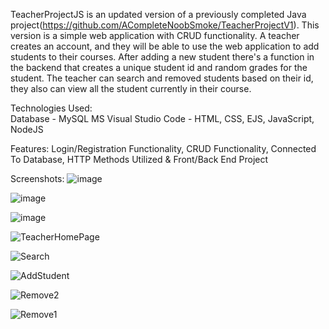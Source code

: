 TeacherProjectJS is an updated version of a previously completed Java project(https://github.com/ACompleteNoobSmoke/TeacherProjectV1). This version is a simple web application with CRUD functionality. A teacher creates an account, and they will be able to use the web application to add students to their courses. After adding a new student there's a function in the backend that creates a unique student id and random grades for the student. The teacher can search and removed students based on their id, they also can view all the student currently in their course.


Technologies Used:  
Database - MySQL
MS Visual Studio Code - HTML, CSS, EJS, JavaScript, NodeJS

Features: 
Login/Registration Functionality,
CRUD Functionality,
Connected To Database,
HTTP Methods Utilized & 
Front/Back End Project

Screenshots: 
![image](https://user-images.githubusercontent.com/37892736/133830597-a7f1e834-bb2a-4f72-b53f-bd3199048890.png)

![image](https://user-images.githubusercontent.com/37892736/133830650-ed0ad45e-f8d8-4dff-b9fb-398f33d9e808.png)

![image](https://user-images.githubusercontent.com/37892736/133830709-d25eb097-f683-4137-a62f-5805e98b35c9.png)

![TeacherHomePage](https://user-images.githubusercontent.com/37892736/133830898-237d33b7-a946-465d-90c7-fb07453b6562.png)

![Search](https://user-images.githubusercontent.com/37892736/133830948-ef88b05e-3435-4609-8e45-ccaf2d8a12b2.png)

![AddStudent](https://user-images.githubusercontent.com/37892736/133830997-f0138224-edb1-49bf-b149-53bcb1f60501.png)

![Remove2](https://user-images.githubusercontent.com/37892736/133831016-d1878940-2318-41d5-80a5-72f1c7aaac4e.png)

![Remove1](https://user-images.githubusercontent.com/37892736/133831047-3d45a169-032e-4267-844a-e899ee691244.png)



